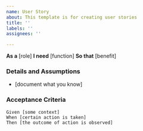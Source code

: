 ```yaml
---
name: User Story
about: This template is for creating user stories
title: ''
labels: ''
assignees: ''

---
```


**As a** [role]
**I need** [function]
**So that** [benefit]
   
### Details and Assumptions
* [document what you know]
   
### Acceptance Criteria
   
```gherkin
Given [some context]
When [certain action is taken]
Then [the outcome of action is observed]
```
